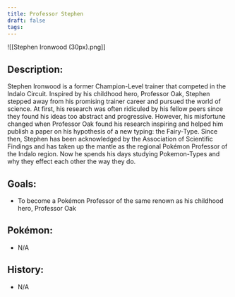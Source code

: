 ```yaml
---
title: Professor Stephen
draft: false
tags:
---
```

![[Stephen Ironwood (30px).png]]
## Description:
Stephen Ironwood is a former Champion-Level trainer that competed in the Indalo Circuit. Inspired by his childhood hero, Professor Oak, Stephen stepped away from his promising trainer career and pursued the world of science. At first, his research was often ridiculed by his fellow peers since they found his ideas too abstract and progressive. However, his misfortune changed when Professor Oak found his research inspiring and helped him publish a paper on his hypothesis of a new typing: the Fairy-Type. Since then, Stephen has been acknowledged by the Association of Scientific Findings and has taken up the mantle as the regional Pokémon Professor of the Indalo region. Now he spends his days studying Pokemon-Types and why they effect each other the way they do.

## Goals:
- To become a Pokémon Professor of the same renown as his childhood hero, Professor Oak

## Pokémon:
- N/A

## History:
- N/A